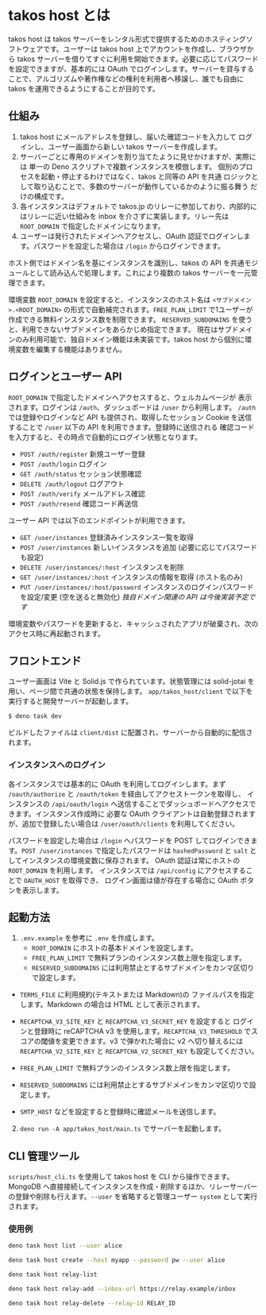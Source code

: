 # takos host とは

takos host は takos
サーバーをレンタル形式で提供するためのホスティングソフトウェアです。ユーザーは
takos host 上でアカウントを作成し、ブラウザから takos
サーバーを借りてすぐに利用を開始できます。必要に応じてパスワードを設定できますが、基本的には
OAuth
でログインします。サーバーを貸与することで、アルゴリズムや著作権などの権利を利用者へ移譲し、誰でも自由に
takos を運用できるようにすることが目的です。

## 仕組み

1. takos host にメールアドレスを登録し、届いた確認コードを入力して
   ログインし、ユーザー画面から新しい takos サーバーを作成します。
2. サーバーごとに専用のドメインを割り当てたように見せかけますが、実際には 単一の
   Deno スクリプトで複数インスタンスを模倣します。
   個別のプロセスを起動・停止するわけではなく、takos と同等の API を共通
   ロジックとして取り込むことで、多数のサーバーが動作しているかのように振る舞う
   だけの構成です。
3. 各インスタンスはデフォルトで takos.jp
   のリレーに参加しており、内部的にはリレーに近い仕組みを inbox
   を介さずに実装します。リレー先は `ROOT_DOMAIN` で指定したドメインになります。
4. ユーザーは発行されたドメインへアクセスし、OAuth
   認証でログインします。パスワードを設定した場合は `/login`
   からログインできます。

ホスト側ではドメイン名を基にインスタンスを識別し、takos の API
を共通モジュールとして読み込んで処理します。これにより複数の takos
サーバーを一元管理できます。

環境変数 `ROOT_DOMAIN` を設定すると、インスタンスのホスト名は
`<サブドメイン>.<ROOT_DOMAIN>` の形式で自動補完されます。`FREE_PLAN_LIMIT`
で1ユーザーが作成できる無料インスタンス数を制限できます。 `RESERVED_SUBDOMAINS`
を使うと、利用できないサブドメインをあらかじめ指定できます。
現在はサブドメインのみ利用可能で、独自ドメイン機能は未実装です。takos host
から個別に環境変数を編集する機能はありません。

## ログインとユーザー API

`ROOT_DOMAIN` で指定したドメインへアクセスすると、ウェルカムページが
表示されます。ログインは `/auth`、ダッシュボードは `/user` から利用します。
`/auth` では登録やログインなど API も提供され、取得したセッション Cookie
を送信することで `/user` 以下の API を利用できます。登録時に送信される
確認コードを入力すると、その時点で自動的にログイン状態となります。

- `POST /auth/register` 新規ユーザー登録
- `POST /auth/login` ログイン
- `GET /auth/status` セッション状態確認
- `DELETE /auth/logout` ログアウト
- `POST /auth/verify` メールアドレス確認
- `POST /auth/resend` 確認コード再送信

ユーザー API では以下のエンドポイントが利用できます。

- `GET /user/instances` 登録済みインスタンス一覧を取得
- `POST /user/instances` 新しいインスタンスを追加 (必要に応じてパスワードも設定)
- `DELETE /user/instances/:host` インスタンスを削除
- `GET /user/instances/:host` インスタンスの情報を取得 (ホスト名のみ)
- `PUT /user/instances/:host/password`
  インスタンスのログインパスワードを設定/変更 (空を送ると無効化)
  _独自ドメイン関連の API は今後実装予定です_

環境変数やパスワードを更新すると、キャッシュされたアプリが破棄され、次のアクセス時に再起動されます。

## フロントエンド

ユーザー画面は Vite と Solid.js で作られています。状態管理には solid-jotai
を用い、ページ間で共通の状態を保持します。 `app/takos_host/client`
で以下を実行すると開発サーバーが起動します。

```bash
$ deno task dev
```

ビルドしたファイルは `client/dist`
に配置され、サーバーから自動的に配信されます。

### インスタンスへのログイン

各インスタンスでは基本的に OAuth を利用してログインします。まず
`/oauth/authorize` と `/oauth/token` を経由してアクセストークンを取得し、
インスタンスの `/api/oauth/login`
へ送信することでダッシュボードへアクセスできます。インスタンス作成時に 必要な
OAuth クライアントは自動登録されますが、追加で登録したい場合は
`/user/oauth/clients` を利用してください。

パスワードを設定した場合は `/login` へパスワードを POST
してログインできます。`POST /user/instances` で指定したパスワードは
`hashedPassword` と `salt` としてインスタンスの環境変数に保存されます。 OAuth
認証は常にホストの `ROOT_DOMAIN` を利用します。 インスタンスでは `/api/config`
にアクセスすることで `OAUTH_HOST` を取得でき、 ログイン画面は値が存在する場合に
OAuth ボタンを表示します。

## 起動方法

1. `.env.example` を参考に `.env` を作成します。
   - `ROOT_DOMAIN` にホストの基本ドメインを設定します。
   - `FREE_PLAN_LIMIT` で無料プランのインスタンス数上限を指定します。
   - `RESERVED_SUBDOMAINS`
     には利用禁止とするサブドメインをカンマ区切りで設定します。

- `TERMS_FILE` に利用規約(テキストまたは Markdown)の
  ファイルパスを指定します。Markdown の場合は HTML として表示されます。
- `RECAPTCHA_V3_SITE_KEY` と `RECAPTCHA_V3_SECRET_KEY` を設定すると
  ログインと登録時に reCAPTCHA v3 を使用します。`RECAPTCHA_V3_THRESHOLD`
  でスコアの閾値を変更できます。v3 で弾かれた場合に v2 へ切り替えるには
  `RECAPTCHA_V2_SITE_KEY` と `RECAPTCHA_V2_SECRET_KEY` も設定してください。

- `FREE_PLAN_LIMIT` で無料プランのインスタンス数上限を指定します。
- `RESERVED_SUBDOMAINS`
  には利用禁止とするサブドメインをカンマ区切りで設定します。
- `SMTP_HOST` などを設定すると登録時に確認メールを送信します。

2. `deno run -A app/takos_host/main.ts` でサーバーを起動します。

## CLI 管理ツール

`scripts/host_cli.ts` を使用して takos host を CLI から操作できます。 MongoDB
へ直接接続してインスタンスを作成・削除するほか、リレーサーバー
の登録や削除も行えます。`--user` を省略すると管理ユーザー `system`
として実行されます。

### 使用例

```bash
deno task host list --user alice

deno task host create --host myapp --password pw --user alice

deno task host relay-list

deno task host relay-add --inbox-url https://relay.example/inbox

deno task host relay-delete --relay-id RELAY_ID
```
